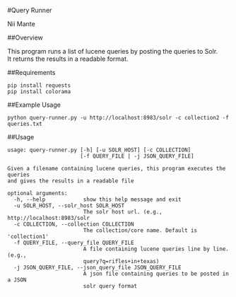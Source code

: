 #Query Runner

Nii Mante

##Overview

This program runs a list of lucene queries by posting the queries to Solr.  
It returns the results in a readable format.

##Requirements

	pip install requests
	pip install colorama

##Example Usage

	python query-runner.py -u http://localhost:8983/solr -c collection2 -f queries.txt


##Usage

	usage: query-runner.py [-h] [-u SOLR_HOST] [-c COLLECTION]
	                       [-f QUERY_FILE | -j JSON_QUERY_FILE]
	
	Given a filename containing lucene queries, this program executes the queries
	and gives the results in a readable file
	
	optional arguments:
	  -h, --help            show this help message and exit
	  -u SOLR_HOST, --solr_host SOLR_HOST
	                        The solr host url. (e.g., http://localhost:8983/solr
	  -c COLLECTION, --collection COLLECTION
	                        The collection/core name. Default is 'collection1'
	  -f QUERY_FILE, --query_file QUERY_FILE
	                        A file containing lucene queries line by line. (e.g.,
	                        query?q=rifles+in+texas)
	  -j JSON_QUERY_FILE, --json_query_file JSON_QUERY_FILE
	                        A json file containing queries to be posted in a JSON
	                        solr query format
